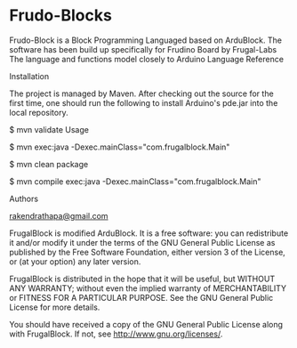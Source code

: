 Frudo-Blocks
============

Frudo-Block is a Block Programming Languaged based on ArduBlock. The software has been build up specifically for Frudino Board by Frugal-Labs
The language and functions model closely to Arduino Language Reference


Installation

The project is managed by Maven. After checking out the source for the first time, one should run the following to install Arduino's pde.jar into the local repository.

$ mvn validate
Usage

$ mvn exec:java -Dexec.mainClass="com.frugalblock.Main"

$ mvn clean package

$ mvn compile exec:java -Dexec.mainClass="com.frugalblock.Main"

Authors

rakendrathapa@gmail.com

FrugalBlock is modified ArduBlock. It is a free software: you can redistribute it and/or modify it under the terms of the GNU General Public License as published by the Free Software Foundation, either version 3 of the License, or (at your option) any later version.

FrugalBlock is distributed in the hope that it will be useful, but WITHOUT ANY WARRANTY; without even the implied warranty of MERCHANTABILITY or FITNESS FOR A PARTICULAR PURPOSE. See the GNU General Public License for more details.

You should have received a copy of the GNU General Public License along with FrugalBlock. If not, see http://www.gnu.org/licenses/.
